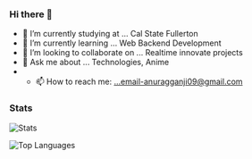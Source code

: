 ### Hi there 👋

- 🔭 I’m currently studying at ... Cal State Fullerton
- 🌱 I’m currently learning ... Web Backend Development
- 👯 I’m looking to collaborate on ... Realtime innovate projects
- 💬 Ask me about ... Technologies, Anime
- - 📫 How to reach me: ...email-anuragganji09@gmail.com
<!--
- 🤔 I’m looking for help with ... 
- -->

<!--
- 📫 How to reach me: ...email-anuragganji09@gmail.com
- 😄 Pronouns: ...
- 
- ⚡ Fun fact: ...
- -->

### Stats               
![Stats](https://github-readme-stats.vercel.app/api?username=anuragganji&show_icons=true&theme=dracula)

![Top Languages](https://github-readme-stats.vercel.app/api/top-langs/?username=anuragganji&show_icons=true&theme=dracula)


